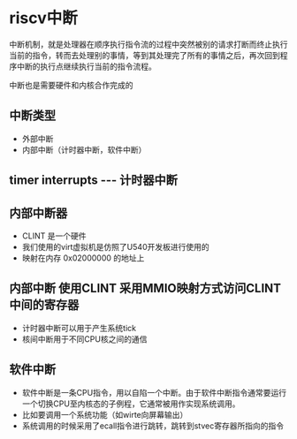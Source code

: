 # riscv中断

中断机制，就是处理器在顺序执行指令流的过程中突然被别的请求打断而终止执行当前的指令，转而去处理别的事情，等到其处理完了所有的事情之后，再次回到程序中断的执行点继续执行当前的指令流程。

中断也是需要硬件和内核合作完成的

## 中断类型
- 外部中断
- 内部中断（计时器中断，软件中断）

## timer interrupts --- 计时器中断

## 内部中断器
- CLINT 是一个硬件
- 我们使用的virt虚拟机是仿照了U540开发板进行使用的
- 映射在内存 0x02000000 的地址上

## 内部中断 使用CLINT 采用MMIO映射方式访问CLINT中间的寄存器
- 计时器中断可以用于产生系统tick
- 核间中断用于不同CPU核之间的通信


## 软件中断
- 软件中断是一条CPU指令，用以自陷一个中断。由于软件中断指令通常要运行一个切换CPU至内核态的子例程，它通常被用作实现系统调用。
- 比如要调用一个系统功能（如wirte向屏幕输出）
- 系统调用的时候采用了ecall指令进行跳转，跳转到stvec寄存器所指向的指令
